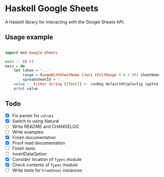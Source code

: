 # Haskell Google Sheets

A Haskell library for interacting with the Google Sheets API.

## Usage example

```hs

import Web.Google.Sheets

main :: IO ()
main = do
    let token = "..."
        range = RangeWithSheetName (Just (FullRange 0 0 2 0)) sheetName
        spreadsheetId = "..."
    value :: Either String [[Text]] <- runReq defaultHttpConfig (getValues token Nothing spreadsheetId range defaultGetValueParams)
    print value
```

## Todo

- [x] Fix parser for `values`
- [x] Switch to using Natural
- [ ] Write README and CHANGELOG
- [ ] Write examples
- [x] Finish documentation
- [x] Proof read documentation
- [ ] Finish tests
- [ ] InsertDataOption
- [x] Consider location of `Types` module
- [x] Check contents of `Types` module
- [ ] Write tests for `FromSheet` instances
